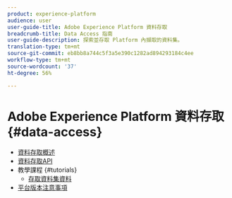 ```yaml
---
product: experience-platform
audience: user
user-guide-title: Adobe Experience Platform 資料存取
breadcrumb-title: Data Access 指南
user-guide-description: 探索並存取 Platform 內擷取的資料集。
translation-type: tm+mt
source-git-commit: eb8bb8a744c5f3a5e390c1282ad894293184c4ee
workflow-type: tm+mt
source-wordcount: '37'
ht-degree: 56%

---
```



# Adobe Experience Platform 資料存取 {#data-access}

- [資料存取概述](home.md)
- [資料存取API](api.md)
- 教學課程 {#tutorials}
   - [存取資料集資料](tutorials/dataset-data.md)
- [平台版本注意事項](https://www.adobe.com/go/platform-release-notes-en)